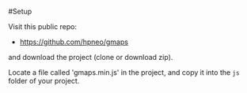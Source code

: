 #Setup

Visit this public repo:

- <https://github.com/hpneo/gmaps>

and download the project (clone or download zip).

Locate a file called 'gmaps.min.js' in the project, and copy it into the `js` folder of your project.
